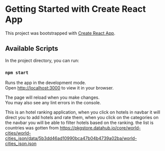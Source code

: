 # Getting Started with Create React App

This project was bootstrapped with [Create React App](https://github.com/facebook/create-react-app).

## Available Scripts

In the project directory, you can run:

### `npm start`

Runs the app in the development mode.\
Open [http://localhost:3000](http://localhost:3000) to view it in your browser.

The page will reload when you make changes.\
You may also see any lint errors in the console.

This is an hotel ranking application, when you click on hotels in navbar it will direct you to add hotels and rate them, when you click on the categories on the navbar you will be able to filter hotels based on the ranking. the list is countries was gotten from https://pkgstore.datahub.io/core/world-cities/world-cities_json/data/5b3dd46ad10990bca47b04b4739a02ba/world-cities_json.json